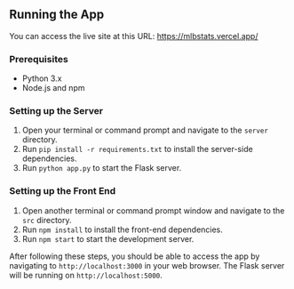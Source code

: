 ## Running the App

You can access the live site at this URL: https://mlbstats.vercel.app/

### Prerequisites
- Python 3.x
- Node.js and npm

### Setting up the Server
1. Open your terminal or command prompt and navigate to the `server` directory.
2. Run `pip install -r requirements.txt` to install the server-side dependencies.
3. Run `python app.py` to start the Flask server.

### Setting up the Front End
1. Open another terminal or command prompt window and navigate to the `src` directory.
2. Run `npm install` to install the front-end dependencies.
3. Run `npm start` to start the development server.

After following these steps, you should be able to access the app by navigating to `http://localhost:3000` in your web browser. The Flask server will be running on `http://localhost:5000`.

